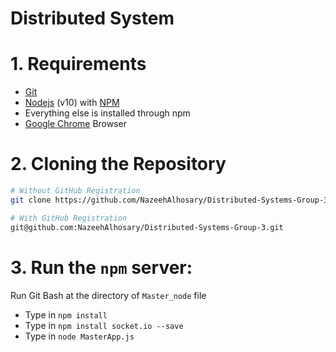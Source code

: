 # Distributed System

# 1. Requirements
* [Git](https://git-scm.com/) 
* [Nodejs](https://nodejs.org/en/) (v10) with [NPM](https://www.npmjs.com/)
* Everything else is installed through npm
* [Google Chrome](https://www.google.com/chrome/) Browser


# 2. Cloning the Repository

```bash
# Without GitHub Registration
git clone https://github.com/NazeehAlhosary/Distributed-Systems-Group-3.git

# With GitHub Registration
git@github.com:NazeehAlhosary/Distributed-Systems-Group-3.git
```
# 3. Run the ```npm``` server:

   Run Git Bash at the directory of ```Master_node``` file  
   * Type in ```npm install```
   * Type in ```npm install socket.io --save```
   * Type in ```node MasterApp.js```
